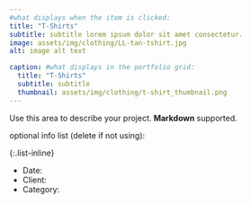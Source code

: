 ```yaml
---  
#what displays when the item is clicked:
title: "T-Shirts"
subtitle: subtitle lorem ipsum dolor sit amet consectetur.
image: assets/img/clothing/LL-tan-tshirt.jpg
alt: image alt text

caption: #what displays in the portfolio grid:
  title: "T-Shirts"
  subtitle: subtitle
  thumbnail: assets/img/clothing/t-shirt_thumbnail.png
---
```

Use this area to describe your project. **Markdown** supported.
  
optional info list (delete if not using):

{:.list-inline} 
- Date: 
- Client: 
- Category: 

